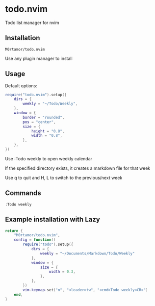 # todo.nvim

Todo list manager for nvim

## Installation

`M0rtamor/todo.nvim`

Use any plugin manager to install

## Usage

Default options:

```lua
require("todo.nvim").setup({
	dirs = {
		weekly = "~/Todo/Weekly",
	},
	window = {
		border = "rounded",
		pos = "center",
		size = {
			height = "0.8",
			width = "0.8",
		},
	},
})
```

Use :Todo weekly to open weekly calendar

If the specified directory exists, it creates a markdown file for that week

Use q to quit and H, L to switch to the previous/next week

## Commands

```
:Todo weekly
```

## Example installation with Lazy

```lua
return {
	"M0rtamor/todo.nvim",
	config = function()
		require("todo").setup({
			dirs = {
				weekly = "~/Documents/Markdown/Todo/Weekly"
			},
			window = {
				size = {
					width = 0.3,
				},
			},
		})
		vim.keymap.set("n", "<leader>tw", "<cmd>Todo weekly<CR>")
	end,
}
```
